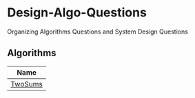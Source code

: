 # Design-Algo-Questions

Organizing Algorithms Questions and System Design Questions

## Algorithms

| Name |
| --
| [TwoSums](./algo/TwoSums.md) |
